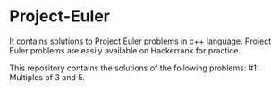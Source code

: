 # Project-Euler
It contains solutions to Project Euler problems in c++ language.
Project Euler problems are easily available on Hackerrank for practice.

This repository contains the solutions of the following problems:
#1: Multiples of 3 and 5.

